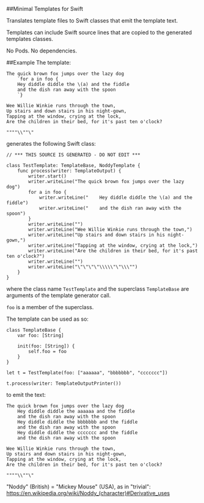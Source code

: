 ##Minimal Templates for Swift

Translates template files to Swift classes that emit the template text.

Templates can include Swift source lines that are copied to the generated templates classes.

No Pods. No dependencies.

##Example
The template:
```
The quick brown fox jumps over the lazy dog
    `for a in foo {
    Hey diddle diddle the \(a) and the fiddle
    and the dish ran away with the spoon
    `}

Wee Willie Winkie runs through the town,
Up stairs and down stairs in his night-gown,
Tapping at the window, crying at the lock,
Are the children in their bed, for it's past ten o'clock?

""""\\""\"
```
generates the following Swift class:
```
// *** THIS SOURCE IS GENERATED - DO NOT EDIT ***

class TestTemplate: TemplateBase, NoddyTemplate {
    func process(writer: TemplateOutput) {
        writer.start()
        writer.writeLine("The quick brown fox jumps over the lazy dog")
        for a in foo {
            writer.writeLine("    Hey diddle diddle the \(a) and the fiddle")
            writer.writeLine("    and the dish ran away with the spoon")
        }
        writer.writeLine("")
        writer.writeLine("Wee Willie Winkie runs through the town,")
        writer.writeLine("Up stairs and down stairs in his night-gown,")
        writer.writeLine("Tapping at the window, crying at the lock,")
        writer.writeLine("Are the children in their bed, for it's past ten o'clock?")
        writer.writeLine("")
        writer.writeLine("\"\"\"\"\\\\\"\"\\\"")
    }
}

```
where the class name `TestTemplate` and the superclass `TemplateBase` are arguments of the template generator call.

`foo` is a member of the superclass.

The template can be used as so:
```
class TemplateBase {
    var foo: [String]

    init(foo: [String]) {
        self.foo = foo
    }
}

let t = TestTemplate(foo: ["aaaaaa", "bbbbbbb", "ccccccc"])

t.process(writer: TemplateOutputPrinter())
```
to emit the text:
```
The quick brown fox jumps over the lazy dog
    Hey diddle diddle the aaaaaa and the fiddle
    and the dish ran away with the spoon
    Hey diddle diddle the bbbbbbb and the fiddle
    and the dish ran away with the spoon
    Hey diddle diddle the ccccccc and the fiddle
    and the dish ran away with the spoon

Wee Willie Winkie runs through the town,
Up stairs and down stairs in his night-gown,
Tapping at the window, crying at the lock,
Are the children in their bed, for it's past ten o'clock?

""""\\""\"
```

"Noddy" (British) = "Mickey Mouse" (USA), as in "trivial": https://en.wikipedia.org/wiki/Noddy_(character)#Derivative_uses  

